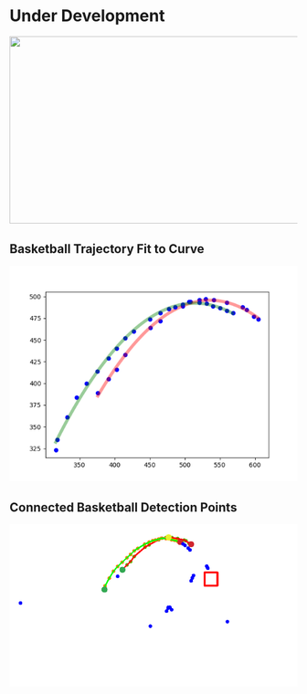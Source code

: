 # Under Development

<p align=center>
    <img src="img/demo.gif" width="543.6" height="327.6">
</p>


## Basketball Trajectory Fit to Curve
<p align=center>
    <img src="img/trajectory.png">
</p>

## Connected Basketball Detection Points
<p align=center>
    <img src="img/trajectory_raw.png">
</p>
